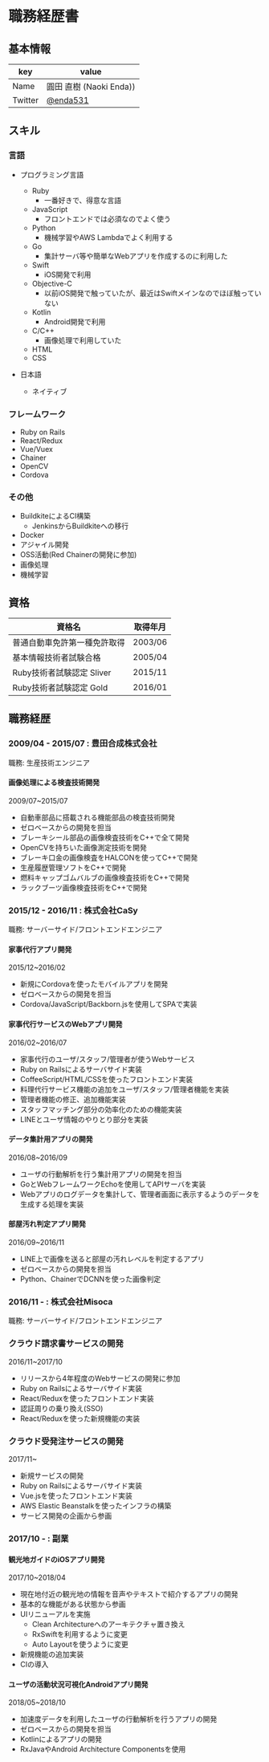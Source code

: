 # 職務経歴書

## 基本情報

|key|value|
|---|-----|
|Name|圓田 直樹 (Naoki Enda))|
|Twitter|[@enda531](https://twitter.com/enda531)|


## スキル

### 言語

- プログラミング言語
  - Ruby
	- 一番好きで、得意な言語
  - JavaScript
	- フロントエンドでは必須なのでよく使う
  - Python
	- 機械学習やAWS Lambdaでよく利用する
  - Go
	- 集計サーバ等や簡単なWebアプリを作成するのに利用した
  - Swift
	- iOS開発で利用
  - Objective-C
	- 以前iOS開発で触っていたが、最近はSwiftメインなのでほぼ触っていない
  - Kotlin
	- Android開発で利用
  - C/C++
    - 画像処理で利用していた
  - HTML
  - CSS

- 日本語
  - ネイティブ


### フレームワーク
- Ruby on Rails
- React/Redux
- Vue/Vuex
- Chainer
- OpenCV
- Cordova

### その他
- BuildkiteによるCI構築
  - JenkinsからBuildkiteへの移行
- Docker
- アジャイル開発
- OSS活動(Red Chainerの開発に参加)
- 画像処理
- 機械学習

## 資格
|資格名|取得年月|
|---|---|
|普通自動車免許第一種免許取得|2003/06|
|基本情報技術者試験合格|2005/04|
|Ruby技術者試験認定 Sliver|2015/11|
|Ruby技術者試験認定 Gold|2016/01|

## 職務経歴

### 2009/04 - 2015/07 : 豊田合成株式会社

職務: 生産技術エンジニア

#### 画像処理による検査技術開発
2009/07~2015/07

- 自動車部品に搭載される機能部品の検査技術開発
- ゼロベースからの開発を担当
- ブレーキシール部品の画像検査技術をC++で全て開発
- OpenCVを持ちいた画像測定技術を開発
- ブレーキ口金の画像検査をHALCONを使ってC++で開発
- 生産履歴管理ソフトをC++で開発
- 燃料キャップゴムバルブの画像検査技術をC++で開発
- ラックブーツ画像検査技術をC++で開発

### 2015/12 - 2016/11 : 株式会社CaSy

職務: サーバーサイド/フロントエンドエンジニア

#### 家事代行アプリ開発
2015/12~2016/02

- 新規にCordovaを使ったモバイルアプリを開発
- ゼロベースからの開発を担当
- Cordova/JavaScript/Backborn.jsを使用してSPAで実装

#### 家事代行サービスのWebアプリ開発
2016/02~2016/07

- 家事代行のユーザ/スタッフ/管理者が使うWebサービス
- Ruby on Railsによるサーバサイド実装
- CoffeeScript/HTML/CSSを使ったフロントエンド実装
- 料理代行サービス機能の追加をユーザ/スタッフ/管理者機能を実装
- 管理者機能の修正、追加機能実装
- スタッフマッチング部分の効率化のための機能実装
- LINEとユーザ情報のやりとり部分を実装

#### データ集計用アプリの開発
2016/08~2016/09

 - ユーザの行動解析を行う集計用アプリの開発を担当
 - GoとWebフレームワークEchoを使用してAPIサーバを実装
 - Webアプリのログデータを集計して、管理者画面に表示するようのデータを生成する処理を実装

#### 部屋汚れ判定アプリ開発
2016/09~2016/11

- LINE上で画像を送ると部屋の汚れレベルを判定するアプリ
- ゼロベースからの開発を担当
- Python、ChainerでDCNNを使った画像判定

### 2016/11 - : 株式会社Misoca

職務: サーバーサイド/フロントエンドエンジニア

### クラウド請求書サービスの開発
2016/11~2017/10

- リリースから4年程度のWebサービスの開発に参加
- Ruby on Railsによるサーバサイド実装
- React/Reduxを使ったフロントエンド実装
- 認証周りの乗り換え(SSO)
- React/Reduxを使った新規機能の実装

### クラウド受発注サービスの開発
2017/11~

- 新規サービスの開発
- Ruby on Railsによるサーバサイド実装
- Vue.jsを使ったフロントエンド実装
- AWS Elastic Beanstalkを使ったインフラの構築
- サービス開発の企画から参画


### 2017/10 - : 副業
#### 観光地ガイドのiOSアプリ開発
2017/10~2018/04

- 現在地付近の観光地の情報を音声やテキストで紹介するアプリの開発
- 基本的な機能がある状態から参画
- UIリニューアルを実施
  - Clean Architectureへのアーキテクチャ置き換え
  - RxSwiftを利用するように変更
  - Auto Layoutを使うように変更
- 新規機能の追加実装
- CIの導入

#### ユーザの活動状況可視化Androidアプリ開発
2018/05~2018/10

- 加速度データを利用したユーザの行動解析を行うアプリの開発
- ゼロベースからの開発を担当
- Kotlinによるアプリの開発
- RxJavaやAndroid Architecture Componentsを使用

